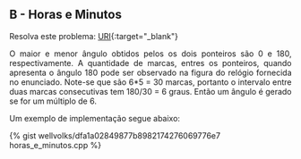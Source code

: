 <div id="horas">

## B - Horas e Minutos

Resolva este problema:
[URI][uri-1300]{:target="_blank"}

<p align="justify">
O maior e menor ângulo obtidos pelos os dois ponteiros são 0 e 180, respectivamente. A quantidade de marcas, entres os ponteiros, quando apresenta o ângulo 180 pode ser observado na figura do relógio fornecida no enunciado. Note-se que são 6*5 = 30 marcas, portanto o intervalo entre duas marcas consecutivas tem 180/30 = 6 graus. Então um ângulo é gerado se for um múltiplo de 6.
</p>

</div>
Um exemplo de implementação segue abaixo:

{% gist wellvolks/dfa1a02849877b8982174276069776e7 horas_e_minutos.cpp %}


[uri-1300]:		https://www.urionlinejudge.com.br/judge/pt/problems/view/1300
